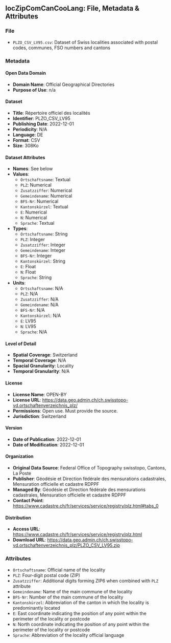 ## locZipComCanCooLang: File, Metadata & Attributes

### **File**
- ```PLZO_CSV_LV95.csv```: Dataset of Swiss localities associated with postal codes, communes, FSO numbers and cantons

### Metadata

#### Open Data Domain
- **Domain Name**: Official Geographical Directories
- **Purpose of Use**: n/a

#### Dataset
- **Title**: Répertoire officiel des localités
- **Identifier**: PLZO_CSV_LV95
- **Publishing Date**: 2022-12-01
- **Periodicity**: N/A
- **Language**: DE
- **Format**: CSV
- **Size**: 308Ko

#### Dataset Attributes
- **Names**: See below
- **Values**:
  - ```Ortschaftsname```: Textual
  - ```PLZ```: Numerical
  - ```Zusatzziffer```: Numerical
  - ```Gemeindename```: Numerical
  - ```BFS-Nr```: Numerical
  - ```Kantonskürzel```: Textual
  - ```E```: Numerical
  - ```N```: Numerical
  - ```Sprache```: Textual
- **Types**:
  - ```Ortschaftsname```: String
  - ```PLZ```: Integer
  - ```Zusatzziffer```: Integer
  - ```Gemeindename```: Integer
  - ```BFS-Nr```: Integer
  - ```Kantonskürzel```: String
  - ```E```: Float
  - ```N```: Float
  - ```Sprache```: String
- **Units**:
  - ```Ortschaftsname```: N/A
  - ```PLZ```: N/A
  - ```Zusatzziffer```: N/A 
  - ```Gemeindename```: N/A
  - ```BFS-Nr```: N/A
  - ```Kantonskürzel```: N/A
  - ```E```: LV95
  - ```N```: LV95
  - ```Sprache```: N/A

#### Level of Detail
- **Spatial Coverage**: Switzerland
- **Temporal Coverage**: N/A
- **Spacial Granularity**: Locality
- **Temporal Granularity**: N/A

#### License
- **License Name**: OPEN-BY
- **License URL**: https://data.geo.admin.ch/ch.swisstopo-vd.ortschaftenverzeichnis_plz/
- **Permissions**: Open use. Must provide the source.
- **Jurisdiction**: Switzerland

#### Version
- **Date of Publication**: 2022-12-01
- **Date of Modification**: 2022-12-01

#### Organization
- **Original Data Source**: Federal Office of Topography swisstopo, Cantons, La Poste
- **Publisher**: Géodésie et Direction fédérale des mensurations cadastrales, Mensuration officielle et cadastre RDPPF
- **Managed By**: Géodésie et Direction fédérale des mensurations cadastrales, Mensuration officielle et cadastre RDPPF
- **Contact Point**: https://www.cadastre.ch/fr/services/service/registry/plz.html#tabs_0

#### Distribution
- **Access URL**: https://www.cadastre.ch/fr/services/service/registry/plz.html
- **Download URL**: https://data.geo.admin.ch/ch.swisstopo-vd.ortschaftenverzeichnis_plz/PLZO_CSV_LV95.zip

### Attributes
- ```Ortschaftsname```: Official name of the locality
- ```PLZ```: Four-digit postal code (ZIP)
- ```Zusatzziffer```: Additional digits forming ZIP6 when combined with ```PLZ``` attribute
- ```Gemeindename```: Name of the main commune of the locality
- ```BFS-Nr```: Number of the main commune of the locality
- ```Kantonskürzel```: Abbreviation of the canton in which the locality is predominantly located
- ```E```: East coordinate indicating the position of any point within the perimeter of the locality or postcode
- ```N```: North coordinate indicating the position of any point within the perimeter of the locality or postcode
- ```Sprache```: Abbreviation of the locality official language
